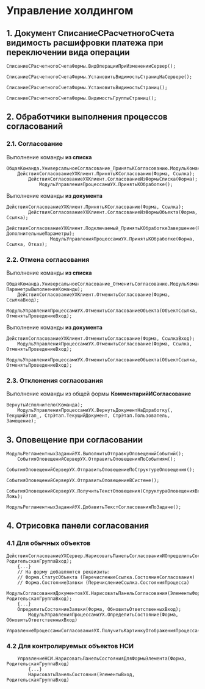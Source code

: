 # Управление холдингом

## 1. Документ СписаниеСРасчетногоСчета видимость расшифровки платежа при переключении вида операции

	СписаниеСРасчетногоСчетаФормы.ВидОперацииПриИзмененииСервер();
			СписаниеСРасчетногоСчетаФормы.УстановитьВидимостьСтраницНаСервере();
					СписаниеСРасчетногоСчетаФормы.УстановитьВидимостьСтраниц();
						СписаниеСРасчетногоСчетаФормы.ВидимостьГруппыСтраниц();

## 2. Обработчики выполнения процессов согласований

### 2.1. Согласование 

Выполнение команды __из списка__

	ОбщаяКоманда.УниверсальноеСогласование_ПринятьКСогласованию.МодульКоманды.ОбработкаКоманды();
		ДействияСогласованиеУХКлиент.ПринятьКСогласованию(Форма, Ссылка);
			ДействияСогласованиеУХКлиент.СогласованиеИзФормыСписка(Форма);
				МодульУправленияПроцессамиУХ.ПринятьКОбработке();

Выполнение команды __из документа__

	ДействияСогласованиеУХКлиент.ПринятьКСогласованию(Форма, Ссылка);
			ДействияСогласованиеУХКлиент.СогласованиеИзФормыОбъекта(Форма, Ссылка);
				ДействияСогласованиеУХКлиент.Подключаемый_ПринятьКОбработкеЗавершение(РезультатВопроса, ДополнительныеПараметры);
					МодульУправленияПроцессамиУХ.ПринятьКОбработке(Форма, Ссылка, Отказ);

### 2.2. Отмена согласования

Выполнение команды __из списка__

	ОбщаяКоманда.УниверсальноеСогласование_ОтменитьСогласование.МодульКоманды.ОбработкаКоманды(ПараметрКоманды, ПараметрыВыполненияКоманды);
		ДействияСогласованиеУХКлиент.ОтменитьСогласование(Форма, СсылкаВход);
			МодульУправленияПроцессамиУХ.ОтменитьСогласованиеОбъекта(ОбъектСсылка, ОтменятьПроведениеВход);

Выполнение команды __из документа__

	ДействияСогласованиеУХКлиент.ОтменитьСогласование(Форма, СсылкаВход);
		МодульУправленияПроцессамиУХ.ОтменитьСогласование(Форма, Ссылка, ОтменятьПроведениеВход);
			МодульУправленияПроцессамиУХ.ОтменитьСогласованиеОбъекта(ОбъектСсылка, ОтменятьПроведениеВход);

### 2.3. Отклонения согласования

Выполнение команды из общей формы __КомментарийИСогласование__

	ВернутьИсполнителю(Команда);
		МодульУправленияПроцессамиУХ.ВернутьДокументНаДоработку(, ТекущийЭтап_, СтрЭтап.ТекущийДокумент, СтрЭтап.Пользователь, Замещение);


## 3. Оповещение при согласовании

	МодульРегламентныхЗаданийУХ.ВыполнитьОтправкуОповещенийСобытий();
		СобытияОповещенийСерверУХ.ОтправитьОповещенияПоСобытиям();
			СобытияОповещенийСерверУХ.ОтправитьОповещениеПоСтруктуреОповещения();
					СобытияОповещенийСерверУХ.ОтправитьОповещениеВСистеме();
						СобытияОповещенийСерверУХ.ПолучитьТекстОповещения(СтруктураОповещенияВход, Ложь);
							МодульРегламентныхЗаданийУХ.ДобавитьТекстСогласованияПоЗадаче();

## 4. Отрисовка панели согласования
	
### 4.1 Для обычных объектов
	

	ДействияСогласованиеУХСервер.НарисоватьПанельСогласованияИОпределитьСостояниеОбъекта(Форма, РодительскаяГруппаВход);
		{...}
		// На форму добавляются реквизиты:
		// Форма.СтатусОбъекта (ПеречислениеСсылка.СостоянияСогласования)
		// Форма.СостояниеЗаявки (ПеречислениеСсылка.СостоянияПроцесса)
		МодульСогласованияДокументовУХ.НарисоватьПанельСогласования(ЭлементыФормы, РодительскаяГруппаВход);
		{...}
		ОпределитьСостояниеЗаявки(Форма, ОбновитьОтветственныхВход);
			МодульУправленияПроцессамиУХ.ОпределитьСостояние(Форма, ОбновитьОтветственныхВход)
				УправлениеПроцессамиСогласованияУХ.ПолучитьКартинкуОтображенияПроцесса(СостояниеВход)

### 4.2 Для контролируемых объектов НСИ

		УправлениеНСИ.НарисоватьПанельСостоянияДляФормыЭлемента(Форма, РодительскаяГруппаВход)
			{...}
			НарисоватьПанельСостояния(ЭлементыВход, РодительскаяГруппаВход)

